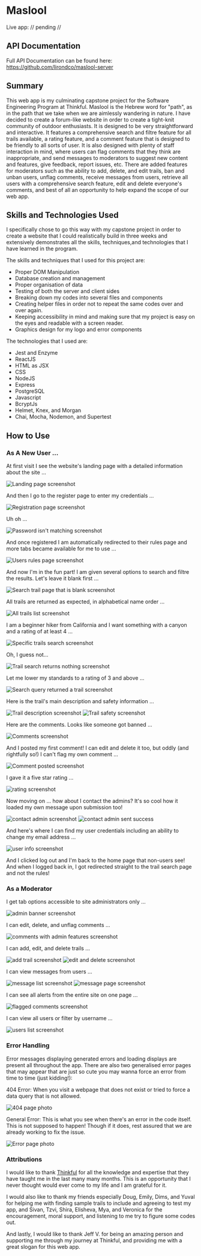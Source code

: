 # Maslool

Live app: // pending //

## API Documentation

Full API Documentation can be found here: https://github.com/lirondco/maslool-server

## Summary

This web app is my culminating capstone project for the Software Engineering Program at Thinkful. Maslool is the Hebrew word for "path", as in the path that we take when we are aimlessly wandering in nature. I have decided to create a forum-like website in order to create a tight-knit community of outdoor enthusiasts. It is designed to be very straightforward and interactive. It features a comprehensive search and filtre feature for all trails available, a rating feature, and a comment feature that is designed to be friendly to all sorts of user. It is also designed with plenty of staff interaction in mind, where users can flag comments that they think are inappropriate, and send messages to moderators to suggest new content and features, give feedback, report issues, etc. There are added features for moderators such as the ability to add, delete, and edit trails, ban and unban users, unflag comments, receive messages from users, retrieve all users with a comprehensive search feature, edit and delete everyone's comments, and best of all an opportunity to help expand the scope of our web app.

## Skills and Technologies Used

I specifically chose to go this way with my capstone project in order to create a website that I could realistically build in three weeks and extensively demonstrates all the skills, techniques,and technologies that I have learned in the program.

The skills and techniques that I used for this project are:
* Proper DOM Manipulation
* Database creation and management
* Proper organisation of data
* Testing of both the server and client sides
* Breaking down my codes into several files and components
* Creating helper files in order not to repeat the same codes over and over again.
* Keeping accessibility in mind and making sure that my project is easy on the eyes and readable with a screen reader.
* Graphics design for my logo and error components

The technologies that I used are:
* Jest and Enzyme
* ReactJS
* HTML as JSX
* CSS
* NodeJS
* Express
* PostgreSQL
* Javascript
* BcryptJs
* Helmet, Knex, and Morgan
* Chai, Mocha, Nodemon, and Supertest

## How to Use

### As A New User ... 

At first visit I see the website's landing page with a detailed information about the site ...

![Landing page screenshot](/screenshots/home.png "Landing Page")

And then I go to the register page to enter my credentials ... 

![Registration page screenshot](/screenshots/register.png "Registration Page")

Uh oh ... 

![Password isn't matching screenshot](/screenshots/passwordmatch.png "Password not matching")

And once registered I am automatically redirected to their rules page and more tabs became available for me to use ...

![Users rules page screenshot](/screenshots/welcomeuser.png "User welcome and rules page")

And now I'm in the fun part! I am given several options to search and filtre the results. Let's leave it blank first ...

![Search trail page that is blank screenshot](/screenshots/blanksearchtrail.png "Black search form on trails page")

All trails are returned as expected, in alphabetical name order ...

![All trails list screenshot](/screenshots/alltrails.png "All trails list")

I am a beginner hiker from California and I want something with a canyon and a rating of at least 4 ...

![Specific trails search screenshot](/screenshots/searchtrail.png "Searching with specific criteria")

Oh, I guess not... 

![Trail search returns nothing screenshot ](/screenshots/trailnotfound.png "Search result returned empty")

Let me lower my standards to a rating of 3 and above ... 

![Search query returned a trail screenshot](/screenshots/searchreturn.png "Trail search returned a trail")

Here is the trail's main description and safety information ...

![Trail description screenshot](/screenshots/trailmain.png "Trail description page")
![Trail safety screenshot](/screenshots/trailsafety.png "Trail safety page")

Here are the comments. Looks like someone got banned ... 

![Comments screenshot](/screenshots/comments.png "Comments page")

And I posted my first comment! I can edit and delete it too, but oddly (and rightfully so!) I can't flag my own comment ... 

![Comment posted screenshot](/screenshots/postcomment.png "User posted a comment")

I gave it a five star rating ...

![rating screenshot](/screenshots/rating.png "User gave a rating")

Now moving on ... how about I contact the admins? It's so cool how it loaded my own message upon submission too!

![contact admin screenshot](/screenshots/contactadmin.png, "User is writing to admins")
![contact admin sent success](/screenshots/contactadmin.png "User has written to admins")

And here's where I can find my user credentials including an ability to change my email address ...

![user info screenshot](/screenshots/userinfo.png "User info page with user's details")

And I clicked log out and I'm back to the home page that non-users see! And when I logged back in, I got redirected straight to the trail search page and not the rules!

 ### As a Moderator

 I get tab options accessible to site administrators only ...

 ![admin banner screenshot](/screenshots/adminnavs.png "Admin's header with all links")

 I can edit, delete, and unflag comments ... 

 ![comments with admin features screenshot](/screenshots/admincomment.png "Comment but with admin features")

I can add, edit, and delete trails ... 

![add trail screenshot](/screenshots/addtrail.png "Add trail page")
![edit and delete screenshot](/screenshots/edittrail.png "Edit trail landing page")

I can view messages from users ... 

![message list screenshot](/screenshots/messagelist.png "Viewing all messages page")
![message page screenshot](/screenshots/messagepage.png "Viewing a page showing the entirety of just one message")

I can see all alerts from the entire site on one page ...

![flagged comments screenshot](/screenshots/flaggedcomments.png "Viewing all flagged comments")

I can view all users or filter by username ...

![users list screenshot](/screenshots/userslist.png "Users list page showing all users" )

### Error Handling

Error messages displaying generated errors and loading displays are present all throughout the app. There are also two generalised error pages that may appear that are just so cute you may wanna force an error from time to time (just kidding!):

404 Error: When you visit a webpage that does not exist or tried to force a data query that is not allowed. 

![404 page photo](/screenshots/DANGER.png "error page when page is not found")

General Error: This is what you see when there's an error in the code itself. This is not supposed to happen! Though if it does, rest assured that we are already working to fix the issue. 

![Error page photo](/screenshots/error.png "error page when there's a site error")

### Attributions

I would like to thank [Thinkful](https://www.thinkful.com) for all the knowledge and expertise that they have taught me in the last many many months. This is an opportunity that I never thought would ever come to my life and I am grateful for it.

I would also like to thank my friends especially Doug, Emily, Dims, and Yuval for helping me with finding sample trails to include and agreeing to test my app, and Sivan, Tzvi, Shira, Elisheva, Mya, and Veronica for the encouragement, moral support, and listening to me try to figure some codes out.

And lastly, I would like to thank Jeff V. for being an amazing person and supporting me through my journey at Thinkful, and providing me with a great slogan for this web app. 